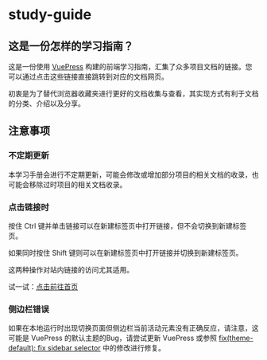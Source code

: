# study-guide

## 这是一份怎样的学习指南？

这是一份使用 <a href="https://vuepress.vuejs.org/zh/" target="_blank" rel="noopener noreferrer">VuePress</a> 构建的前端学习指南，汇集了众多项目文档的链接。您可以通过点击这些链接直接跳转到对应的文档网页。

初衷是为了替代浏览器收藏夹进行更好的文档收集与查看，其实现方式有利于文档的分类、介绍以及分享。

## 注意事项

### 不定期更新

本学习手册会进行不定期更新，可能会修改或增加部分项目的相关文档的收录，也可能会移除过时项目的相关文档收录。

### 点击链接时

按住 Ctrl 键并单击链接可以在新建标签页中打开链接，但不会切换到新建标签页。

如果同时按住 Shift 键则可以在新建标签页中打开链接并切换到新建标签页。

这两种操作对站内链接的访问尤其适用。

试一试：<a href="https://study-guide.djweb.site/" target="_blank" rel="noopener noreferrer">点击前往首页</a>

### 侧边栏错误

如果在本地运行时出现切换页面但侧边栏当前活动元素没有正确反应，请注意，这可能是 VuePress 的默认主题的Bug，请尝试更新 VuePress 或参照 <a href="https://github.com/vuepress/ecosystem/commit/0a29075388cb435e5f95d25dc1b54abbcd343d9a" target="_blank" rel="noopener noreferrer">fix(theme-default): fix sidebar selector</a> 中的修改进行修复。

